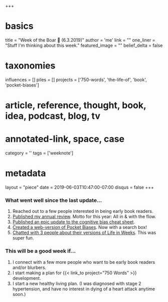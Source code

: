 +++
# basics
title     		 	= "Week of the Boar 🐗 (6.3.2019)"
author    		 	= 'me'
link      		 	= ""
one_liner 		 	= "Stuff I'm thinking about this week."
featured_image 	= "" 
belief_delta   	= false

# taxonomies
influences		 	= []
piles     		 	= []
projects			 	= ['750-words', 'the-life-of', 'book', 'pocket-biases']

# article, reference, thought, book, idea, podcast, blog, tv
# annotated-link, space, case
category  		 	= ''
tags					 	= ['weeknote']

# metadata
layout	    	 	= "piece"
date      		 	= 2019-06-03T10:47:00-07:00
disqus    		 	= false
+++

### What went well since the last update...

1. Reached out to a few people interested in being early book readers. 
2. [Published my annual review](https://medium.com/@buster/43-all-in-with-the-flow-e61e55b5dcf0). Motto for this year: All in & with the flow. 
2. [Published an epic update to the cognitive bias cheat sheet](https://medium.com/better-humans/what-can-we-do-about-our-bias-73c16eeb7dca?source=friends_link&sk=effd9e4c475f379c5b04e7eeccf305ac).
3. [Created a web-version of Pocket Biases](/biases). Now with a search box!
4. [Chatted with 3 people about their versions of Life in Weeks](/the-life-of/buster/). This was super fun. 

### This will be a good week if...

1. I connect with a few more people who want to be early book readers and/or blurbers.
2. I start making a plan for {{< link_to project="750 Words" >}} development.
3. I start a new healthy living plan. (I was diagnosed with stage 2 hypertension, and have no interest in dying of a heart attack anytime soon.)
